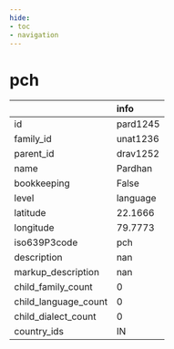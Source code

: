 ```yaml
---
hide:
- toc
- navigation
---
```

# pch
|                      | info     |
|:---------------------|:---------|
| id                   | pard1245 |
| family_id            | unat1236 |
| parent_id            | drav1252 |
| name                 | Pardhan  |
| bookkeeping          | False    |
| level                | language |
| latitude             | 22.1666  |
| longitude            | 79.7773  |
| iso639P3code         | pch      |
| description          | nan      |
| markup_description   | nan      |
| child_family_count   | 0        |
| child_language_count | 0        |
| child_dialect_count  | 0        |
| country_ids          | IN       |